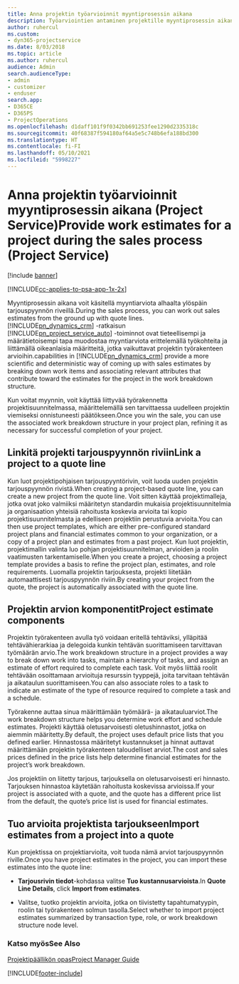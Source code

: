 ```yaml
---
title: Anna projektin työarvioinnit myyntiprosessin aikana
description: Työarviointien antaminen projektille myyntiprosessin aikana Project Servicessä
author: ruhercul
ms.custom:
- dyn365-projectservice
ms.date: 8/03/2018
ms.topic: article
ms.author: ruhercul
audience: Admin
search.audienceType:
- admin
- customizer
- enduser
search.app:
- D365CE
- D365PS
- ProjectOperations
ms.openlocfilehash: d1daff101f9f0342bb691253fee1290d2335318c
ms.sourcegitcommit: 40f68387f594180af64a5e5c748b6efa188bd300
ms.translationtype: HT
ms.contentlocale: fi-FI
ms.lasthandoff: 05/10/2021
ms.locfileid: "5998227"
---
```

# <a name="provide-work-estimates-for-a-project-during-the-sales-process-project-service"></a><span data-ttu-id="c896f-103">Anna projektin työarvioinnit myyntiprosessin aikana (Project Service)</span><span class="sxs-lookup"><span data-stu-id="c896f-103">Provide work estimates for a project during the sales process (Project Service)</span></span>

[!include [banner](../includes/psa-now-project-operations.md)]

[!INCLUDE[cc-applies-to-psa-app-1x-2x](../includes/cc-applies-to-psa-app-1x-2x.md)]

<span data-ttu-id="c896f-104">Myyntiprosessin aikana voit käsitellä myyntiarviota alhaalta ylöspäin tarjouspyynnön riveillä.</span><span class="sxs-lookup"><span data-stu-id="c896f-104">During the sales process, you can work out sales estimates from the ground up with quote lines.</span></span> [!INCLUDE[pn_dynamics_crm](../includes/pn-dynamics-crm.md)] <span data-ttu-id="c896f-105">-ratkaisun [!INCLUDE[pn_project_service_auto](../includes/pn-project-service-auto.md)] -toiminnot ovat tieteellisempi ja määrätietoisempi tapa muodostaa myyntiarviota erittelemällä työkohteita ja liittämällä oikeanlaisia määritteitä, jotka vaikuttavat projektin työrakenteen arvioihin.</span><span class="sxs-lookup"><span data-stu-id="c896f-105">capabilities in [!INCLUDE[pn_dynamics_crm](../includes/pn-dynamics-crm.md)] provide a more scientific and deterministic way of coming up with sales estimates by breaking down work items and associating relevant attributes that contribute toward the estimates for the project in the work breakdown structure.</span></span>  
  
 <span data-ttu-id="c896f-106">Kun voitat myynnin, voit käyttää liittyvää työrakennetta projektisuunnitelmassa, määrittelemällä sen tarvittaessa uudelleen projektin viemiseksi onnistuneesti päätökseen.</span><span class="sxs-lookup"><span data-stu-id="c896f-106">Once you win the sale, you can use the associated work breakdown structure in your project plan, refining it as necessary for successful completion of your project.</span></span>  
  
## <a name="link-a-project-to-a-quote-line"></a><span data-ttu-id="c896f-107">Linkitä projekti tarjouspyynnön riviin</span><span class="sxs-lookup"><span data-stu-id="c896f-107">Link a project to a quote line</span></span>  
 <span data-ttu-id="c896f-108">Kun luot projektipohjaisen tarjouspyyntörivin, voit luoda uuden projektin tarjouspyynnön rivistä.</span><span class="sxs-lookup"><span data-stu-id="c896f-108">When creating a project-based quote line, you can create a new project from the quote line.</span></span> <span data-ttu-id="c896f-109">Voit sitten käyttää projektimalleja, jotka ovat joko valmiiksi määritetyn standardin mukaisia projektisuunnitelmia ja organisaation yhteisiä rahoitusta koskevia arvioita tai kopio projektisuunnitelmasta ja edelliseen projektiin perustuvia arvioita.</span><span class="sxs-lookup"><span data-stu-id="c896f-109">You can then use project templates, which are either pre-configured standard project plans and financial estimates common to your organization, or a copy of a project plan and estimates from a past project.</span></span> <span data-ttu-id="c896f-110">Kun luot projektin, projektimallin valinta luo pohjan projektisuunnitelman, arvioiden ja roolin vaatimusten tarkentamiselle.</span><span class="sxs-lookup"><span data-stu-id="c896f-110">When you create a project, choosing a project template provides a basis to refine the project plan, estimates, and role requirements.</span></span> <span data-ttu-id="c896f-111">Luomalla projektin tarjouksesta, projekti liitetään automaattisesti tarjouspyynnön riviin.</span><span class="sxs-lookup"><span data-stu-id="c896f-111">By creating your project from the quote, the project is automatically associated with the quote line.</span></span>  
  
## <a name="project-estimate-components"></a><span data-ttu-id="c896f-112">Projektin arvion komponentit</span><span class="sxs-lookup"><span data-stu-id="c896f-112">Project estimate components</span></span>  
 <span data-ttu-id="c896f-113">Projektin työrakenteen avulla työ voidaan eritellä tehtäviksi, ylläpitää tehtävähierarkiaa ja delegoida kunkin tehtävän suorittamiseen tarvittavan työmäärän arvio.</span><span class="sxs-lookup"><span data-stu-id="c896f-113">The work breakdown structure in a project provides a way to break down work into tasks, maintain a hierarchy of tasks, and assign an estimate of effort required to complete each task.</span></span> <span data-ttu-id="c896f-114">Voit myös liittää roolit tehtävään osoittamaan arvioituja resurssin tyyppejä, joita tarvitaan tehtävän ja aikataulun suorittamiseen.</span><span class="sxs-lookup"><span data-stu-id="c896f-114">You can also associate roles to a task to indicate an estimate of the type of resource required to complete a task and a schedule.</span></span>  
  
 <span data-ttu-id="c896f-115">Työrakenne auttaa sinua määrittämään työmäärä- ja aikatauluarviot.</span><span class="sxs-lookup"><span data-stu-id="c896f-115">The work breakdown structure helps you determine work effort and schedule estimates.</span></span> <span data-ttu-id="c896f-116">Projekti käyttää oletusarvoisesti oletushinnastot, jotka on aiemmin määritetty.</span><span class="sxs-lookup"><span data-stu-id="c896f-116">By default, the project uses default price lists that you defined earlier.</span></span> <span data-ttu-id="c896f-117">Hinnastossa määritetyt kustannukset ja hinnat auttavat määrittämään projektin työrakenteen taloudelliset arviot.</span><span class="sxs-lookup"><span data-stu-id="c896f-117">The cost and sales prices defined in the price lists help determine financial estimates for the project’s work breakdown.</span></span>  
  
 <span data-ttu-id="c896f-118">Jos projektiin on liitetty tarjous, tarjouksella on oletusarvoisesti eri hinnasto. Tarjouksen hinnastoa käytetään rahoitusta koskevissa arvioissa.</span><span class="sxs-lookup"><span data-stu-id="c896f-118">If your project is associated with a quote, and the quote has a different price list from the default, the quote’s price list is used for financial estimates.</span></span>  
  
## <a name="import-estimates-from-a-project-into-a-quote"></a><span data-ttu-id="c896f-119">Tuo arvioita projektista tarjoukseen</span><span class="sxs-lookup"><span data-stu-id="c896f-119">Import estimates from a project into a quote</span></span>  
 <span data-ttu-id="c896f-120">Kun projektissa on projektiarvioita, voit tuoda nämä arviot tarjouspyynnön riville.</span><span class="sxs-lookup"><span data-stu-id="c896f-120">Once you have project estimates in the project, you can import these estimates into the quote line:</span></span>  
  
-   <span data-ttu-id="c896f-121">**Tarjousrivin tiedot**-kohdassa valitse **Tuo kustannusarvioista**.</span><span class="sxs-lookup"><span data-stu-id="c896f-121">In **Quote Line Details**, click **Import from estimates**.</span></span> 

-   <span data-ttu-id="c896f-122">Valitse, tuotko projektin arvioita, jotka on tiivistetty tapahtumatyypin, roolin tai työrakenteen solmun tasolla.</span><span class="sxs-lookup"><span data-stu-id="c896f-122">Select whether to import project estimates summarized by transaction type, role, or work breakdown structure node level.</span></span>  
  
### <a name="see-also"></a><span data-ttu-id="c896f-123">Katso myös</span><span class="sxs-lookup"><span data-stu-id="c896f-123">See Also</span></span>  
 [<span data-ttu-id="c896f-124">Projektipäällikön opas</span><span class="sxs-lookup"><span data-stu-id="c896f-124">Project Manager Guide</span></span>](../psa/project-manager-guide.md)


[!INCLUDE[footer-include](../includes/footer-banner.md)]